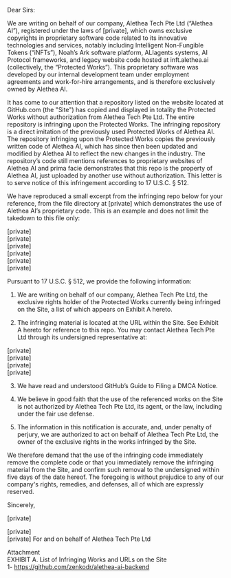 Dear Sirs:
 
We are writing on behalf of our company, Alethea Tech Pte Ltd (“Alethea AI”), registered under the laws
of [private], which owns exclusive copyrights in proprietary software code related to its innovative
technologies and services, notably including Intelligent Non-Fungible Tokens (“iNFTs”), Noah’s Ark
software platform, ALIagents systems, AI Protocol frameworks, and legacy website code hosted at
inft.alethea.ai (collectively, the “Protected Works”). This proprietary software was developed by our
internal development team under employment agreements and work-for-hire arrangements, and is
therefore exclusively owned by Alethea AI.
 
It has come to our attention that a repository listed on the website located at GitHub.com (the "Site") has
copied and displayed in totality the Protected Works without authorization from Alethea Tech Pte Ltd.
The entire repository is infringing upon the Protected Works. The infringing repository is a direct
imitation of the previously used Protected Works of Alethea AI. The repository infringing upon the
Protected Works copies the previously written code of Alethea AI, which has since then been updated and
modified by Alethea AI to reflect the new changes in the industry. The repository’s code still mentions
references to proprietary websites of Alethea AI and prima facie demonstrates that this repo is the
property of Alethea AI, just uploaded by another use without authorization. This letter is to serve notice of
this infringement according to 17 U.S.C. § 512.
 
We have reproduced a small excerpt from the infringing repo below for your reference, from the file
directory at [private] which demonstrates the use of Alethea AI’s proprietary
code. This is an example and does not limit the takedown to this file only:
 
[private]  
[private]  
[private]  
[private]  
[private]  
[private]  
 
Pursuant to 17 U.S.C. § 512, we provide the following information:
 
1. We are writing on behalf of our company, Alethea Tech Pte Ltd, the exclusive rights holder of the
Protected Works currently being infringed on the Site, a list of which appears on Exhibit A hereto.
 
2. The infringing material is located at the URL within the Site. See Exhibit A hereto for reference to this
repo. You may contact Alethea Tech Pte Ltd through its undersigned representative at:
 
[private]  
[private]  
[private]  
[private]  
 
3. We have read and understood GitHub’s Guide to Filing a DMCA Notice.
 
4. We believe in good faith that the use of the referenced works on the Site is not authorized by Alethea
Tech Pte Ltd, its agent, or the law, including under the fair use defense.
 
5. The information in this notification is accurate, and, under penalty of perjury, we are authorized to act
on behalf of Alethea Tech Pte Ltd, the owner of the exclusive rights in the works infringed by the
Site.
 
We therefore demand that the use of the infringing code immediately remove the complete code or that
you immediately remove the infringing material from the Site, and confirm such removal to the
undersigned within five days of the date hereof. The foregoing is without prejudice to any of our
company's rights, remedies, and defenses, all of which are expressly reserved.
 
Sincerely,
 
[private]
 
[private]  
[private]
For and on behalf of Alethea Tech Pte Ltd

Attachment  
EXHIBIT A. List of Infringing Works and URLs on the Site  
1- https://github.com/zenkodr/alethea-ai-backend
